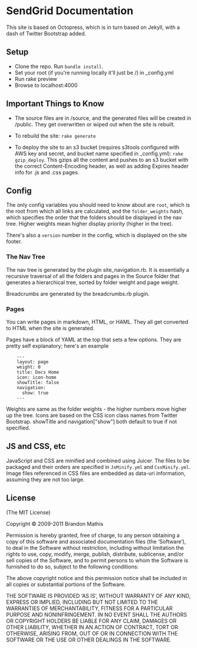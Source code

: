# SendGrid Documentation

This site is based on Octopress, which is in turn based on Jekyll, with a dash of Twitter Bootstrap added.

## Setup

* Clone the repo. Run <code>bundle install</code>.
* Set your root (if you're running locally it'll just be /) in _config.yml
* Run rake preview
* Browse to localhost:4000

## Important Things to Know

* The source files are in  /source, and the generated files will be created in /public. They get overwritten or wiped out when the site is rebuilt.

* To rebuild the site: <code>rake generate</code>

* To deploy the site to an s3 bucket (requires s3tools configured with AWS key and secret, and bucket name specified in \_config.yml): <code>rake gzip\_deploy</code>. This gzips all the content and pushes to an s3 bucket with the correct Content-Encoding header, as well as adding Expires header info for .js and .css pages.

## Config

The only config variables you should need to know about are <code>root</code>, which is the root from which all links are calculated, and the <code>folder_weights</code> hash, which specifies the order that the folders should be displayed in the nav tree. Higher weights mean higher display priority (higher in the tree).

There's also a <code>version</code> number in the config, which is displayed on the site footer.

### The Nav Tree

The nav tree is generated by the plugin site_navigation.rb. It is essentially a recursive traversal of all the folders and pages in the Source folder that generates a hierarchical tree, sorted by folder weight and page weight.

Breadcrumbs are generated by the breadcrumbs.rb plugin.

### Pages

You can write pages in markdown, HTML, or HAML. They all get converted to HTML when the site is generated.

Pages have a block of YAML at the top that sets a few options. They are pretty self explanatory; here's an example

```
	---
	layout: page
	weight: 0
	title: Docs Home
	icon: icon-home
	showTitle: false
	navigation:
	  show: true
	---
```

Weights are same as the folder weights - the higher numbers move higher up the tree. Icons are based on the CSS icon class names from Twitter Bootstrap. showTitle and navigation["show"] both default to true if not specified.

## JS and CSS, etc
JavaScript and CSS are minified and combined using Juicer. The files to be packaged and their orders are specified in <code>JsMinify.yml</code> and <code>CssMinify.yml</code>. Image files referenced in CSS files are embedded as data-uri information, assuming they are not too large. 

## License
(The MIT License)

Copyright © 2009-2011 Brandon Mathis

Permission is hereby granted, free of charge, to any person obtaining a copy of this software and associated documentation files (the ‘Software’), to deal in the Software without restriction, including without limitation the rights to use, copy, modify, merge, publish, distribute, sublicense, and/or sell copies of the Software, and to permit persons to whom the Software is furnished to do so, subject to the following conditions:

The above copyright notice and this permission notice shall be included in all copies or substantial portions of the Software.

THE SOFTWARE IS PROVIDED ‘AS IS’, WITHOUT WARRANTY OF ANY KIND, EXPRESS OR IMPLIED, INCLUDING BUT NOT LIMITED TO THE WARRANTIES OF MERCHANTABILITY, FITNESS FOR A PARTICULAR PURPOSE AND NONINFRINGEMENT. IN NO EVENT SHALL THE AUTHORS OR COPYRIGHT HOLDERS BE LIABLE FOR ANY CLAIM, DAMAGES OR OTHER LIABILITY, WHETHER IN AN ACTION OF CONTRACT, TORT OR OTHERWISE, ARISING FROM, OUT OF OR IN CONNECTION WITH THE SOFTWARE OR THE USE OR OTHER DEALINGS IN THE SOFTWARE.
